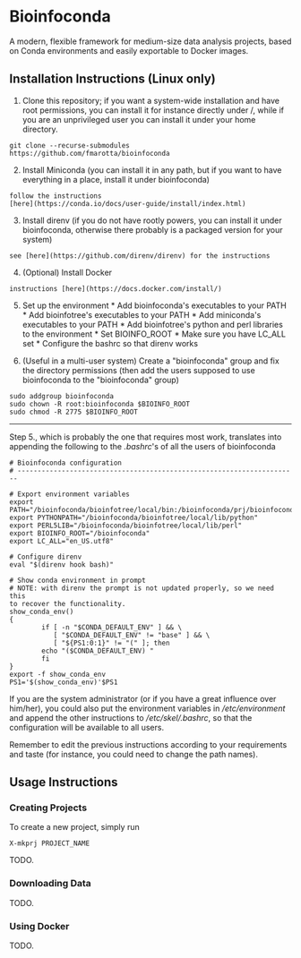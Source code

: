 # Bioinfoconda

A modern, flexible framework for medium-size data analysis projects, 
based on Conda environments and easily exportable to Docker images.

## Installation Instructions (Linux only)

1. Clone this repository; if you want a system-wide installation and 
   have root permissions, you can install it for instance directly under 
/, while if you are an unprivileged user you can install it under your 
home directory.

```
git clone --recurse-submodules https://github.com/fmarotta/bioinfoconda
```

2. Install Miniconda (you can install it in any path, but if you want to 
   have everything in a place, install it under bioinfoconda)

```
follow the instructions 
[here](https://conda.io/docs/user-guide/install/index.html)
```

3. Install direnv (if you do not have rootly powers, you can install it 
   under bioinfoconda, otherwise there probably is a packaged version 
for your system)

```
see [here](https://github.com/direnv/direnv) for the instructions
```

4. (Optional) Install Docker

```
instructions [here](https://docs.docker.com/install/)
```

5. Set up the environment
        * Add bioinfoconda's executables to your PATH
        * Add bioinfotree's executables to your PATH
        * Add miniconda's executables to your PATH
        * Add bioinfotree's python and perl libraries to the environment
        * Set BIOINFO_ROOT
        * Make sure you have LC_ALL set
        * Configure the bashrc so that direnv works

6. (Useful in a multi-user system) Create a "bioinfoconda" group and fix 
   the directory permissions (then add the users supposed to use 
bioinfoconda to the "bioinfoconda" group)

```
sudo addgroup bioinfoconda
sudo chown -R root:bioinfoconda $BIOINFO_ROOT
sudo chmod -R 2775 $BIOINFO_ROOT
```

-----

Step 5., which is probably the one that requires most work, translates 
into appending the following to the *.bashrc*'s of all the users of 
bioinfoconda

```
# Bioinfoconda configuration
# ----------------------------------------------------------------------

# Export environment variables
export PATH="/bioinfoconda/bioinfotree/local/bin:/bioinfoconda/prj/bioinfoconda/bin:/bioinfoconda/miniconda/bin:$PATH"
export PYTHONPATH="/bioinfoconda/bioinfotree/local/lib/python"
export PERL5LIB="/bioinfoconda/bioinfotree/local/lib/perl"
export BIOINFO_ROOT="/bioinfoconda"
export LC_ALL="en_US.utf8"

# Configure direnv
eval "$(direnv hook bash)"

# Show conda environment in prompt
# NOTE: with direnv the prompt is not updated properly, so we need this 
to recover the functionality.
show_conda_env()
{
        if [ -n "$CONDA_DEFAULT_ENV" ] && \
           [ "$CONDA_DEFAULT_ENV" != "base" ] && \
           [ "${PS1:0:1}" != "(" ]; then
        echo "($CONDA_DEFAULT_ENV) "
        fi
}
export -f show_conda_env
PS1='$(show_conda_env)'$PS1
```

If you are the system administrator (or if you have a great influence 
over him/her), you could also put the environment variables in 
*/etc/environment* and append the other instructions to 
*/etc/skel/.bashrc*, so that the configuration will be available to all 
users.

Remember to edit the previous instructions according to your 
requirements and taste (for instance, you could need to change the path 
names).

## Usage Instructions

### Creating Projects

To create a new project, simply run

```
X-mkprj PROJECT_NAME
```

TODO.

### Downloading Data

TODO.

### Using Docker

TODO.
